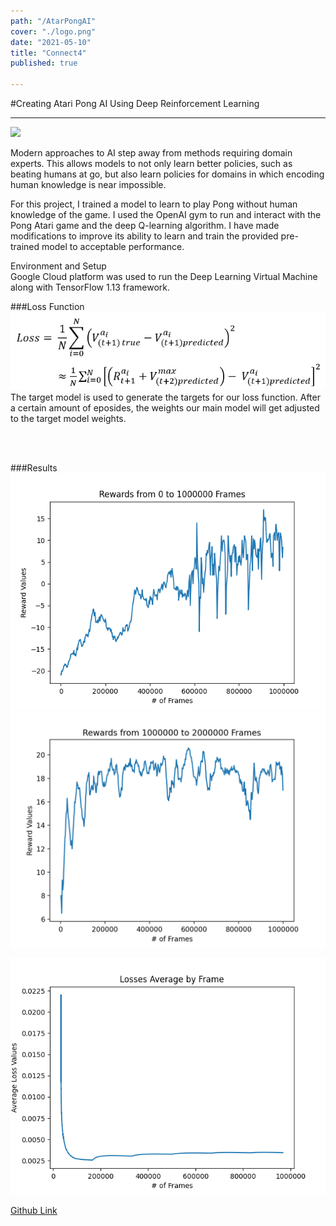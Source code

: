 ```yaml
---
path: "/AtarPongAI"
cover: "./logo.png"
date: "2021-05-10"
title: "Connect4"
published: true

---
```

#Creating Atari Pong AI Using Deep Reinforcement Learning 

<hr>

<img src = "https://miro.medium.com/max/704/1*hHXVW-Unl96OHJOZ1J_4ig.gif" >

Modern approaches to AI step away from methods requiring domain experts. This allows models to not only learn better policies, such as beating humans at go, but also learn policies for domains in which encoding human knowledge is near impossible. 

For this project, I trained a model to learn to play Pong without human knowledge of the game. I used the OpenAI gym to run and interact with the Pong Atari game and the deep Q-learning algorithm. I have made modifications to improve its ability to learn and train the provided pre-trained model to acceptable performance.

Environment and Setup <br>
Google Cloud platform was used to run the Deep Learning Virtual Machine along with TensorFlow 1.13 framework.

###Loss Function <br>
<img src="./loss_func.png">
The target model is used to generate the targets for our loss function. After a certain amount of eposides, the weights our main model will get adjusted to the target model weights.

<br>
<br>


###Results
<img src="./rewards.png">
<img src="./rewards2.png">


<img src="./losses.png">


<a href="https://github.com/rayngan999/Deep-Q-Learning-of-Atari-Pong
"> Github Link </a>
